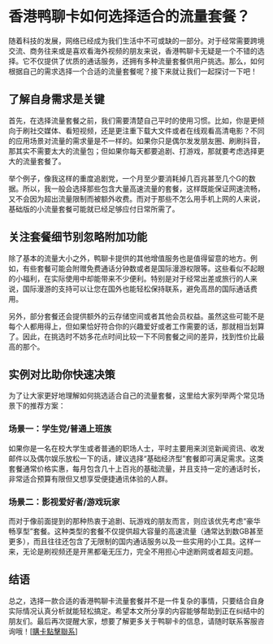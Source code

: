 # 香港鸭聊卡如何选择适合的流量套餐？

随着科技的发展，网络已经成为我们生活中不可或缺的一部分。对于经常需要跨境交流、商务往来或是喜欢看海外视频的朋友来说，香港鸭聊卡无疑是一个不错的选择。它不仅提供了优质的通话服务，还拥有多种流量套餐供用户挑选。那么，如何根据自己的需求选择一个合适的流量套餐呢？接下来就让我们一起探讨一下吧！

## 了解自身需求是关键

首先，在选择流量套餐之前，我们需要清楚自己平时的使用习惯。比如，你是更倾向于刷社交媒体、看短视频，还是更注重下载大文件或者在线观看高清电影？不同的应用场景对流量的需求量是不一样的。如果你只是偶尔发发朋友圈、刷刷抖音，那其实不需要太大的流量包；但如果你每天都要追剧、打游戏，那就要考虑选择更大的流量套餐了。

举个例子，像我这样的重度追剧党，一个月至少要消耗掉几百兆甚至几个G的数据。所以，我一般会选择那些包含大量高速流量的套餐，这样既能保证网速流畅，又不会因为超出流量限制而被额外收费。而对于那些不怎么用手机上网的人来说，基础版的小流量套餐可能就已经足够应付日常所需了。

## 关注套餐细节别忽略附加功能

除了基本的流量大小之外，鸭聊卡提供的其他增值服务也是值得留意的地方。例如，有些套餐可能会附赠免费通话分钟数或者是国际漫游权限等。这些看似不起眼的小福利，在实际使用中却能带来不少便利。特别是对于经常出差或旅行的人来说，国际漫游的支持可以让您在国外也能轻松保持联系，避免高昂的国际通话费用。

另外，部分套餐还会提供额外的云存储空间或者其他会员权益。虽然这些可能不是每个人都用得上，但如果恰好符合你的兴趣爱好或者工作需要的话，那就相当划算了。因此，在挑选时不妨多花点时间比较一下不同套餐之间的差异，找到性价比最高的那个。

## 实例对比助你快速决策

为了让大家更好地理解如何挑选适合自己的流量套餐，这里给大家列举两个常见场景下的推荐方案：

### 场景一：学生党/普通上班族
如果你是一名在校大学生或者普通的职场人士，平时主要用来浏览新闻资讯、收发邮件以及偶尔娱乐放松一下的话，建议选择“基础经济型”套餐即可满足需求。这类套餐通常价格实惠，每月包含几十上百兆的基础流量，并且支持一定的通话时长，非常适合预算有限但又想享受便捷通讯体验的人群。

### 场景二：影视爱好者/游戏玩家
而对于像前面提到的那种热衷于追剧、玩游戏的朋友而言，则应该优先考虑“豪华畅享型”套餐。这种类型的套餐不仅提供超大容量的高速流量（通常达到数GB甚至更多），而且往往还包含了无限制的国内通话服务以及一些实用的小工具。这样一来，无论是刷视频还是开黑都毫无压力，完全不用担心中途断网或者超支问题。

## 结语

总之，选择一款合适的香港鸭聊卡流量套餐并不是一件复杂的事情，只要结合自身实际情况认真分析就能轻松搞定。希望本文所分享的内容能够帮助到正在纠结中的朋友们。最后再次提醒大家，想要了解更多关于鸭聊卡的信息，请随时联系客服咨询哦！[[購卡點擊聯系](https://t.me/s/SXDXQF)]